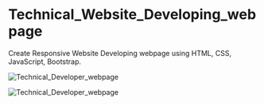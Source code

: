 # Technical_Website_Developing_webpage
Create Responsive Website Developing webpage using HTML, CSS, JavaScript, Bootstrap.


![Technical_Developer_webpage](https://user-images.githubusercontent.com/116146092/219339072-1f5fe03f-c37f-4640-bb80-c20525798933.gif)


![Technical_Developer_webpage](https://user-images.githubusercontent.com/116146092/219339377-e487d71e-8578-4e92-b0a3-bd3f1c063feb.png)
